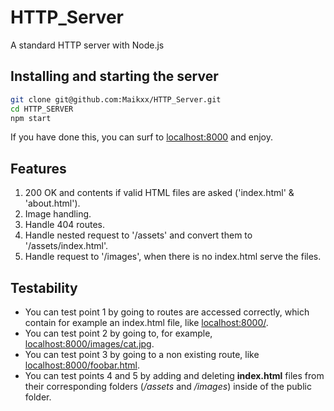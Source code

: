 # HTTP_Server

A standard HTTP server with Node.js

## Installing and starting the server

```bash
git clone git@github.com:Maikxx/HTTP_Server.git
cd HTTP_SERVER
npm start
```

If you have done this, you can surf to [localhost:8000](localhost:8000/) and enjoy.

## Features

1. 200 OK and contents if valid HTML files are asked ('index.html' & 'about.html').
2. Image handling.
3. Handle 404 routes.
4. Handle nested request to '/assets' and convert them to '/assets/index.html'.
5. Handle request to '/images', when there is no index.html serve the files.

## Testability

* You can test point 1 by going to routes are accessed correctly, which contain for example an index.html file, like [localhost:8000/](localhost:8000/index.html).
* You can test point 2 by going to, for example, [localhost:8000/images/cat.jpg](localhost:8000/images/cat.jpg).
* You can test point 3 by going to a non existing route, like [localhost:8000/foobar.html](localhost:8000/foobar.html).
* You can test points 4 and 5 by adding and deleting **index.html** files from their corresponding folders (*/assets* and */images*) inside of the public folder.